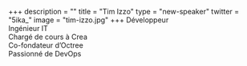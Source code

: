 +++
description = ""
title = "Tim Izzo"
type = "new-speaker"
twitter = "5ika_"
image = "tim-izzo.jpg"
+++
Développeur <br/>
Ingénieur IT<br/>
Chargé de cours à Crea<br/>
Co-fondateur d’Octree<br/>
Passionné de DevOps<br/>